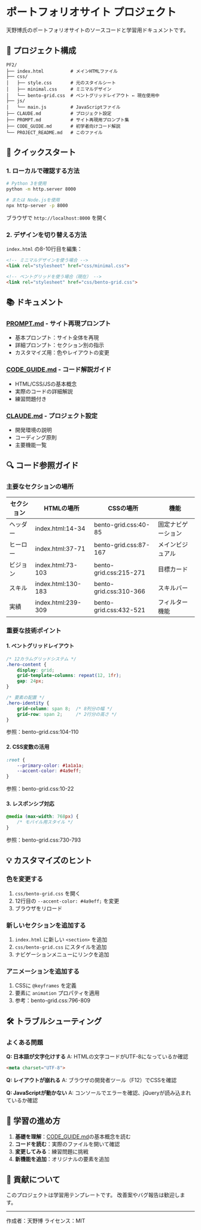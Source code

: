 # ポートフォリオサイト プロジェクト

天野博氏のポートフォリオサイトのソースコードと学習用ドキュメントです。

## 📁 プロジェクト構成

```
PF2/
├── index.html          # メインHTMLファイル
├── css/
│   ├── style.css       # 元のスタイルシート
│   ├── minimal.css     # ミニマルデザイン
│   └── bento-grid.css  # ベントグリッドレイアウト ← 現在使用中
├── js/
│   └── main.js         # JavaScriptファイル
├── CLAUDE.md           # プロジェクト設定
├── PROMPT.md           # サイト再現用プロンプト集
├── CODE_GUIDE.md       # 初学者向けコード解説
└── PROJECT_README.md   # このファイル
```

## 🚀 クイックスタート

### 1. ローカルで確認する方法

```bash
# Python 3を使用
python -m http.server 8000

# または Node.jsを使用
npx http-server -p 8000
```

ブラウザで `http://localhost:8000` を開く

### 2. デザインを切り替える方法

`index.html` の8-10行目を編集：

```html
<!-- ミニマルデザインを使う場合 -->
<link rel="stylesheet" href="css/minimal.css">

<!-- ベントグリッドを使う場合（現在） -->
<link rel="stylesheet" href="css/bento-grid.css">
```

## 📚 ドキュメント

### [PROMPT.md](PROMPT.md) - サイト再現プロンプト
- 基本プロンプト：サイト全体を再現
- 詳細プロンプト：セクション別の指示
- カスタマイズ用：色やレイアウトの変更

### [CODE_GUIDE.md](CODE_GUIDE.md) - コード解説ガイド
- HTML/CSS/JSの基本概念
- 実際のコードの詳細解説
- 練習問題付き

### [CLAUDE.md](CLAUDE.md) - プロジェクト設定
- 開発環境の説明
- コーディング原則
- 主要機能一覧

## 🔍 コード参照ガイド

### 主要なセクションの場所

| セクション | HTMLの場所 | CSSの場所 | 機能 |
|-----------|-----------|-----------|------|
| ヘッダー | index.html:14-34 | bento-grid.css:40-85 | 固定ナビゲーション |
| ヒーロー | index.html:37-71 | bento-grid.css:87-167 | メインビジュアル |
| ビジョン | index.html:73-103 | bento-grid.css:215-271 | 目標カード |
| スキル | index.html:130-183 | bento-grid.css:310-366 | スキルバー |
| 実績 | index.html:239-309 | bento-grid.css:432-521 | フィルター機能 |

### 重要な技術ポイント

#### 1. ベントグリッドレイアウト
```css
/* 12カラムグリッドシステム */
.hero-content {
    display: grid;
    grid-template-columns: repeat(12, 1fr);
    gap: 24px;
}

/* 要素の配置 */
.hero-identity {
    grid-column: span 8;  /* 8列分の幅 */
    grid-row: span 2;     /* 2行分の高さ */
}
```
参照：bento-grid.css:104-110

#### 2. CSS変数の活用
```css
:root {
    --primary-color: #1a1a1a;
    --accent-color: #4a9eff;
}
```
参照：bento-grid.css:10-22

#### 3. レスポンシブ対応
```css
@media (max-width: 768px) {
    /* モバイル用スタイル */
}
```
参照：bento-grid.css:730-793

## 💡 カスタマイズのヒント

### 色を変更する
1. `css/bento-grid.css` を開く
2. 12行目の `--accent-color: #4a9eff;` を変更
3. ブラウザをリロード

### 新しいセクションを追加する
1. `index.html` に新しい `<section>` を追加
2. `css/bento-grid.css` にスタイルを追加
3. ナビゲーションメニューにリンクを追加

### アニメーションを追加する
1. CSSに `@keyframes` を定義
2. 要素に `animation` プロパティを適用
3. 参考：bento-grid.css:796-809

## 🛠 トラブルシューティング

### よくある問題

**Q: 日本語が文字化けする**
A: HTMLの文字コードがUTF-8になっているか確認
```html
<meta charset="UTF-8">
```

**Q: レイアウトが崩れる**
A: ブラウザの開発者ツール（F12）でCSSを確認

**Q: JavaScriptが動かない**
A: コンソールでエラーを確認、jQueryが読み込まれているか確認

## 📖 学習の進め方

1. **基礎を理解**：[CODE_GUIDE.md](CODE_GUIDE.md)の基本概念を読む
2. **コードを読む**：実際のファイルを開いて確認
3. **変更してみる**：練習問題に挑戦
4. **新機能を追加**：オリジナルの要素を追加

## 🤝 貢献について

このプロジェクトは学習用テンプレートです。
改善案やバグ報告は歓迎します。

---

作成者：天野博
ライセンス：MIT